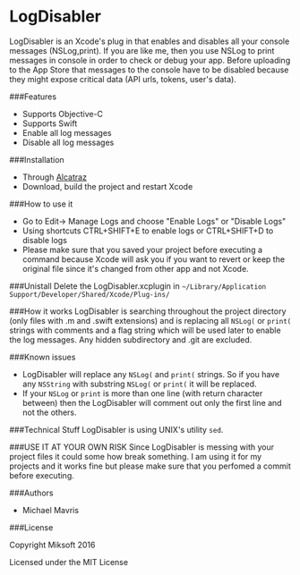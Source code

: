 
LogDisabler
======

LogDisabler is an Xcode's plug in that enables and disables all your console messages (NSLog,print).
If you are like me, then you use NSLog to print messages in console in order to check or debug your app.
Before uploading to the App Store that messages to the console have to be disabled because they might expose critical data (API urls, tokens, user's data).

###Features
+ Supports Objective-C
+ Supports Swift
+ Enable all log messages
+ Disable all log messages

###Installation
- Through [Alcatraz](https://github.com/alcatraz/Alcatraz)
- Download, build the project and restart Xcode

###How to use it
- Go to Edit-> Manage Logs and choose "Enable Logs" or "Disable Logs"
- Using shortcuts CTRL+SHIFT+E to enable logs or CTRL+SHIFT+D to disable logs
- Please make sure that you saved your project before executing a command because Xcode will ask you if you want to revert or keep the original file since it's changed from other app and not Xcode.

###Unistall
Delete the LogDisabler.xcplugin in `~/Library/Application Support/Developer/Shared/Xcode/Plug-ins/`

###How it works
LogDisabler is searching throughout the project directory (only files with .m and .swift extensions) and is replacing all `NSLog(` or `print(` strings with comments and a flag string which will be used later to enable the log messages.
Any hidden subdirectory and .git are excluded.

###Known issues
- LogDisabler will replace any `NSLog(` and `print(` strings. So if you have any `NSString` with substring `NSLog(` or `print(` it will be replaced.
- If your `NSLog` or `print` is more than one line (with return character between) then the LogDisabler will comment out only the first line and not the others. 

###Technical Stuff
LogDisabler is using UNIX's utility `sed`.

###USE IT AT YOUR OWN RISK
Since LogDisabler is messing with your project files it could some how break something. I am using it for my projects and it works fine but please make sure that you perfomed a commit before executing.

###Authors
* Michael Mavris

###License

Copyright Miksoft 2016

Licensed under the MIT License
